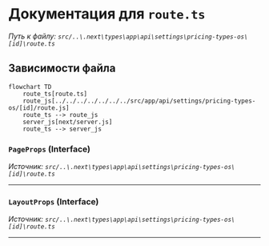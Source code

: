 # Документация для `route.ts`

*Путь к файлу: `src/..\.next\types\app\api\settings\pricing-types-os\[id]\route.ts`*

## Зависимости файла

```mermaid
flowchart TD
    route_ts[route.ts]
    route_js[../../../../../../../src/app/api/settings/pricing-types-os/[id]/route.js]
    route_ts --> route_js
    server_js[next/server.js]
    route_ts --> server_js
```

### `PageProps` (Interface)

*Источник: `src/..\.next\types\app\api\settings\pricing-types-os\[id]\route.ts`*

---
### `LayoutProps` (Interface)

*Источник: `src/..\.next\types\app\api\settings\pricing-types-os\[id]\route.ts`*

---
